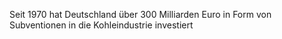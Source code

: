 Seit 1970 hat Deutschland über 300 Milliarden Euro in Form von Subventionen in die Kohleindustrie investiert
